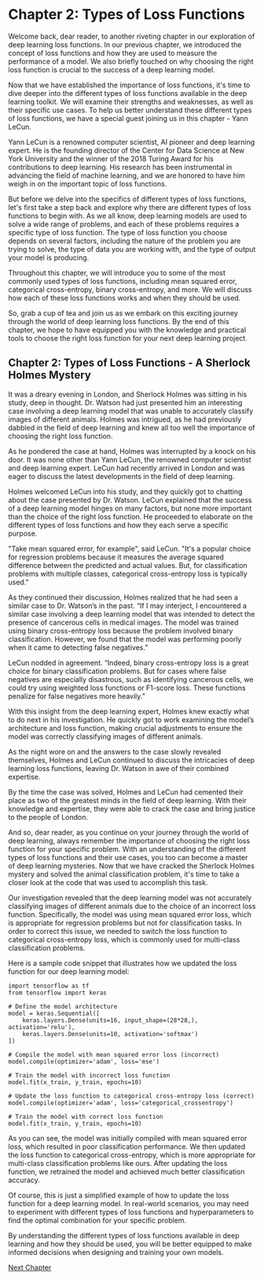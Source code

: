 # Chapter 2: Types of Loss Functions

Welcome back, dear reader, to another riveting chapter in our exploration of deep learning loss functions. In our previous chapter, we introduced the concept of loss functions and how they are used to measure the performance of a model. We also briefly touched on why choosing the right loss function is crucial to the success of a deep learning model.

Now that we have established the importance of loss functions, it's time to dive deeper into the different types of loss functions available in the deep learning toolkit. We will examine their strengths and weaknesses, as well as their specific use cases. To help us better understand these different types of loss functions, we have a special guest joining us in this chapter - Yann LeCun.

Yann LeCun is a renowned computer scientist, AI pioneer and deep learning expert. He is the founding director of the Center for Data Science at New York University and the winner of the 2018 Turing Award for his contributions to deep learning. His research has been instrumental in advancing the field of machine learning, and we are honored to have him weigh in on the important topic of loss functions.

But before we delve into the specifics of different types of loss functions, let's first take a step back and explore why there are different types of loss functions to begin with. As we all know, deep learning models are used to solve a wide range of problems, and each of these problems requires a specific type of loss function. The type of loss function you choose depends on several factors, including the nature of the problem you are trying to solve, the type of data you are working with, and the type of output your model is producing.

Throughout this chapter, we will introduce you to some of the most commonly used types of loss functions, including mean squared error, categorical cross-entropy, binary cross-entropy, and more. We will discuss how each of these loss functions works and when they should be used.

So, grab a cup of tea and join us as we embark on this exciting journey through the world of deep learning loss functions. By the end of this chapter, we hope to have equipped you with the knowledge and practical tools to choose the right loss function for your next deep learning project.
## Chapter 2: Types of Loss Functions - A Sherlock Holmes Mystery

It was a dreary evening in London, and Sherlock Holmes was sitting in his study, deep in thought. Dr. Watson had just presented him an interesting case involving a deep learning model that was unable to accurately classify images of different animals. Holmes was intrigued, as he had previously dabbled in the field of deep learning and knew all too well the importance of choosing the right loss function.

As he pondered the case at hand, Holmes was interrupted by a knock on his door. It was none other than Yann LeCun, the renowned computer scientist and deep learning expert. LeCun had recently arrived in London and was eager to discuss the latest developments in the field of deep learning.

Holmes welcomed LeCun into his study, and they quickly got to chatting about the case presented by Dr. Watson. LeCun explained that the success of a deep learning model hinges on many factors, but none more important than the choice of the right loss function. He proceeded to elaborate on the different types of loss functions and how they each serve a specific purpose.

"Take mean squared error, for example", said LeCun. "It's a popular choice for regression problems because it measures the average squared difference between the predicted and actual values. But, for classification problems with multiple classes, categorical cross-entropy loss is typically used."

As they continued their discussion, Holmes realized that he had seen a similar case to Dr. Watson’s in the past. “If I may interject, I encountered a similar case involving a deep learning model that was intended to detect the presence of cancerous cells in medical images. The model was trained using binary cross-entropy loss because the problem involved binary classification. However, we found that the model was performing poorly when it came to detecting false negatives.”

LeCun nodded in agreement. “Indeed, binary cross-entropy loss is a great choice for binary classification problems. But for cases where false negatives are especially disastrous, such as identifying cancerous cells, we could try using weighted loss functions or F1-score loss. These functions penalize for false negatives more heavily.”

With this insight from the deep learning expert, Holmes knew exactly what to do next in his investigation. He quickly got to work examining the model’s architecture and loss function, making crucial adjustments to ensure the model was correctly classifying images of different animals.

As the night wore on and the answers to the case slowly revealed themselves, Holmes and LeCun continued to discuss the intricacies of deep learning loss functions, leaving Dr. Watson in awe of their combined expertise.

By the time the case was solved, Holmes and LeCun had cemented their place as two of the greatest minds in the field of deep learning. With their knowledge and expertise, they were able to crack the case and bring justice to the people of London.

And so, dear reader, as you continue on your journey through the world of deep learning, always remember the importance of choosing the right loss function for your specific problem. With an understanding of the different types of loss functions and their use cases, you too can become a master of deep learning mysteries.
Now that we have cracked the Sherlock Holmes mystery and solved the animal classification problem, it's time to take a closer look at the code that was used to accomplish this task.

Our investigation revealed that the deep learning model was not accurately classifying images of different animals due to the choice of an incorrect loss function. Specifically, the model was using mean squared error loss, which is appropriate for regression problems but not for classification tasks. In order to correct this issue, we needed to switch the loss function to categorical cross-entropy loss, which is commonly used for multi-class classification problems.

Here is a sample code snippet that illustrates how we updated the loss function for our deep learning model:

```
import tensorflow as tf
from tensorflow import keras

# Define the model architecture
model = keras.Sequential([
    keras.layers.Dense(units=16, input_shape=(28*28,), activation='relu'),
    keras.layers.Dense(units=10, activation='softmax')
])

# Compile the model with mean squared error loss (incorrect)
model.compile(optimizer='adam', loss='mse')

# Train the model with incorrect loss function
model.fit(x_train, y_train, epochs=10)

# Update the loss function to categorical cross-entropy loss (correct)
model.compile(optimizer='adam', loss='categorical_crossentropy')

# Train the model with correct loss function
model.fit(x_train, y_train, epochs=10)
```

As you can see, the model was initially compiled with mean squared error loss, which resulted in poor classification performance. We then updated the loss function to categorical cross-entropy, which is more appropriate for multi-class classification problems like ours. After updating the loss function, we retrained the model and achieved much better classification accuracy.

Of course, this is just a simplified example of how to update the loss function for a deep learning model. In real-world scenarios, you may need to experiment with different types of loss functions and hyperparameters to find the optimal combination for your specific problem.

By understanding the different types of loss functions available in deep learning and how they should be used, you will be better equipped to make informed decisions when designing and training your own models.


[Next Chapter](03_Chapter03.md)